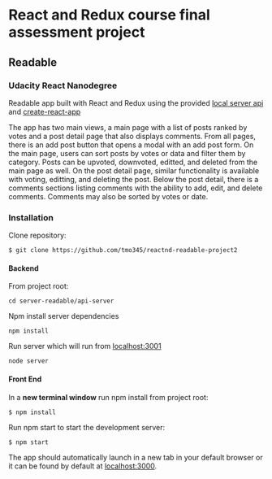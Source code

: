 # React and Redux course final assessment project
## Readable
### Udacity React Nanodegree
Readable app built with React and Redux using the provided [local server api](https://github.com/udacity/reactnd-project-readable-starter) and
[create-react-app](https://github.com/facebookincubator/create-react-app)

The app has two main views, a main page with a list of posts ranked by votes and a post detail page
that also displays comments. From all pages, there is an add post button that opens a modal with an
add post form. On the main page, users can sort posts by votes or data and filter them by category.
Posts can be upvoted, downvoted, editted, and deleted from the main page as well. On the post detail
page, similar functionality is available with voting, editting, and deleting the post. Below the
post detail, there is a comments sections listing comments with the ability to add, edit, and delete comments.
Comments may also be sorted by votes or date.

### Installation


Clone repository:
```
$ git clone https://github.com/tmo345/reactnd-readable-project2
```
#### Backend
From project root:
```
cd server-readable/api-server
```
Npm install server dependencies
```
npm install
```
Run server which will run from [localhost:3001](http://localhost:3000)
```
node server
```

#### Front End
In a **new terminal window** run npm install from project root:
```
$ npm install
```
Run npm start to start the development server:
```
$ npm start
```
The app should automatically launch in a new tab in your default browser or it can be found by
default at [localhost:3000](http://localhost:3000).
